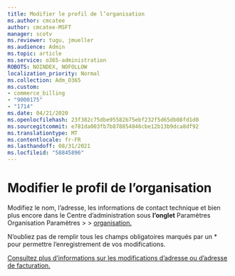 ```yaml
---
title: Modifier le profil de l’organisation
ms.author: cmcatee
author: cmcatee-MSFT
manager: scotv
ms.reviewer: tugu, jmueller
ms.audience: Admin
ms.topic: article
ms.service: o365-administration
ROBOTS: NOINDEX, NOFOLLOW
localization_priority: Normal
ms.collection: Adm_O365
ms.custom:
- commerce_billing
- "9000175"
- "1714"
ms.date: 04/21/2020
ms.openlocfilehash: 23f382c75dbe95582b75ebf232f5d65db08fd1d0
ms.sourcegitcommit: e781da003fb7b878854846cbe12b13b9dca8df92
ms.translationtype: MT
ms.contentlocale: fr-FR
ms.lasthandoff: 08/31/2021
ms.locfileid: "58845896"
---
```

# <a name="change-organization-profile"></a>Modifier le profil de l’organisation

Modifiez le nom, l’adresse, les informations de contact technique et bien plus encore dans le Centre d’administration sous **l’onglet** Paramètres Organisation Paramètres  >    >  [organisation.](https://admin.microsoft.com/AdminPortal/Home#/Settings/OrganizationProfile/:/Settings/L1/OrganizationInformation)

N’oubliez pas de remplir tous les champs obligatoires marqués par un * pour permettre l’enregistrement de vos modifications.

[Consultez plus d’informations sur les modifications d’adresse ou d’adresse de facturation.](https://docs.microsoft.com/microsoft-365/admin/manage/change-address-contact-and-more)
